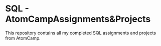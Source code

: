 # SQL - AtomCampAssignments&Projects

This repository contains all my completed SQL assignments and projects from AtomCamp.

